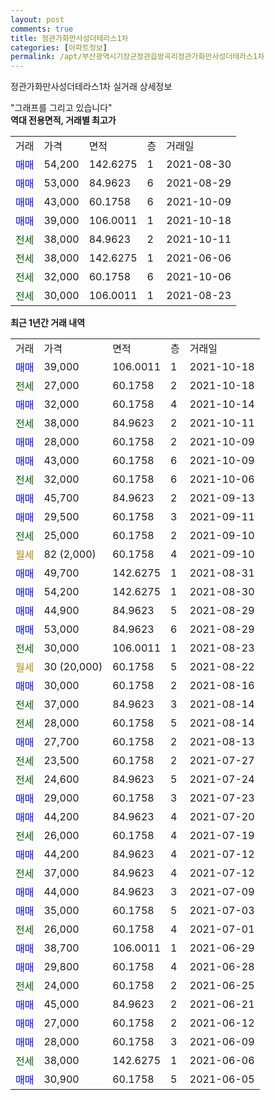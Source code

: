 ```yaml
---
layout: post
comments: true
title: 정관가화만사성더테라스1차
categories: [아파트정보]
permalink: /apt/부산광역시기장군정관읍방곡리정관가화만사성더테라스1차
---
```


정관가화만사성더테라스1차 실거래 상세정보

<script type="text/javascript">
  google.charts.load('current', {'packages':['line', 'corechart']});
  google.charts.setOnLoadCallback(drawChart);

  function drawChart() {
    var data = new google.visualization.DataTable();
    data.addColumn('date', '거래일');
    data.addColumn('number', "매매");
    data.addColumn('number', "전세");
    data.addColumn('number', "전매");

    data.addRows([[new Date(Date.parse("2021-10-18")), 39000, null, null], [new Date(Date.parse("2021-10-18")), null, 27000, null], [new Date(Date.parse("2021-10-14")), 32000, null, null], [new Date(Date.parse("2021-10-11")), null, 38000, null], [new Date(Date.parse("2021-10-09")), 28000, null, null], [new Date(Date.parse("2021-10-09")), 43000, null, null], [new Date(Date.parse("2021-10-06")), null, 32000, null], [new Date(Date.parse("2021-09-13")), 45700, null, null], [new Date(Date.parse("2021-09-11")), 29500, null, null], [new Date(Date.parse("2021-09-10")), null, 25000, null], [new Date(Date.parse("2021-09-10")), null, null, null], [new Date(Date.parse("2021-08-31")), 49700, null, null], [new Date(Date.parse("2021-08-30")), 54200, null, null], [new Date(Date.parse("2021-08-29")), 44900, null, null], [new Date(Date.parse("2021-08-29")), 53000, null, null], [new Date(Date.parse("2021-08-23")), null, 30000, null], [new Date(Date.parse("2021-08-22")), null, null, null], [new Date(Date.parse("2021-08-16")), 30000, null, null], [new Date(Date.parse("2021-08-14")), null, 37000, null], [new Date(Date.parse("2021-08-14")), null, 28000, null], [new Date(Date.parse("2021-08-13")), 27700, null, null], [new Date(Date.parse("2021-07-27")), null, 23500, null], [new Date(Date.parse("2021-07-24")), null, 24600, null], [new Date(Date.parse("2021-07-23")), 29000, null, null], [new Date(Date.parse("2021-07-20")), 44200, null, null], [new Date(Date.parse("2021-07-19")), null, 26000, null], [new Date(Date.parse("2021-07-12")), 44200, null, null], [new Date(Date.parse("2021-07-12")), null, 37000, null], [new Date(Date.parse("2021-07-09")), 44000, null, null], [new Date(Date.parse("2021-07-03")), 35000, null, null], [new Date(Date.parse("2021-07-01")), null, 26000, null], [new Date(Date.parse("2021-06-29")), 38700, null, null], [new Date(Date.parse("2021-06-28")), 29800, null, null], [new Date(Date.parse("2021-06-25")), null, 24000, null], [new Date(Date.parse("2021-06-21")), 45000, null, null], [new Date(Date.parse("2021-06-12")), 27000, null, null], [new Date(Date.parse("2021-06-09")), 28000, null, null], [new Date(Date.parse("2021-06-06")), null, 38000, null], [new Date(Date.parse("2021-06-05")), 30900, null, null]]);

    var options = {
      hAxis: {
        format: 'yyyy/MM/dd'
      },    
      lineWidth: 0,
      pointsVisible: true,    
      title: '최근 1년간 유형별 실거래가 분포',
      legend: { position: 'bottom' }
    };

    var formatter = new google.visualization.NumberFormat({pattern:'###,###'} );
    formatter.format(data, 1);
    formatter.format(data, 2);
    
    setTimeout(function() {
        var chart = new google.visualization.LineChart(document.getElementById('columnchart_material'));
        chart.draw(data, (options));
        document.getElementById('loading').style.display = 'none';
    }, 200);
  }
</script>


<div id="loading" style="z-index:20; display: block; margin-left: 0px">"그래프를 그리고 있습니다"</div>
<div id="columnchart_material" style="width: 95%; margin-left: 0px; display: block"></div>
<!-- contents start -->
<b>역대 전용면적, 거래별 최고가</b>
<table class="sortable">
    <tr>
      <td>거래</td>
      <td>가격</td>
      <td>면적</td>
      <td>층</td>
      <td>거래일</td>
    </tr>
        <tr>
          <td><a style="color: blue">매매</a></td>
          <td>54,200</td>
          <td>142.6275</td>
          <td>1</td>
          <td>2021-08-30</td>
        </tr>            <tr>
          <td><a style="color: blue">매매</a></td>
          <td>53,000</td>
          <td>84.9623</td>
          <td>6</td>
          <td>2021-08-29</td>
        </tr>            <tr>
          <td><a style="color: blue">매매</a></td>
          <td>43,000</td>
          <td>60.1758</td>
          <td>6</td>
          <td>2021-10-09</td>
        </tr>            <tr>
          <td><a style="color: blue">매매</a></td>
          <td>39,000</td>
          <td>106.0011</td>
          <td>1</td>
          <td>2021-10-18</td>
        </tr>        
        <tr>
              <td><a style="color: darkgreen">전세</a></td>
              <td>38,000</td>
              <td>84.9623</td>
              <td>2</td>
              <td>2021-10-11</td>
            </tr>            <tr>
              <td><a style="color: darkgreen">전세</a></td>
              <td>38,000</td>
              <td>142.6275</td>
              <td>1</td>
              <td>2021-06-06</td>
            </tr>            <tr>
              <td><a style="color: darkgreen">전세</a></td>
              <td>32,000</td>
              <td>60.1758</td>
              <td>6</td>
              <td>2021-10-06</td>
            </tr>            <tr>
              <td><a style="color: darkgreen">전세</a></td>
              <td>30,000</td>
              <td>106.0011</td>
              <td>1</td>
              <td>2021-08-23</td>
            </tr>        
    
</table>

<b>최근 1년간 거래 내역</b>

<table class="sortable">
    <tr>
      <td>거래</td>
      <td>가격</td>
      <td>면적</td>
      <td>층</td>
      <td>거래일</td>
    </tr>
    <tr>
      <td><a style="color: blue">매매</a></td>
      <td>39,000</td>
      <td>106.0011</td>
      <td>1</td>
      <td>2021-10-18</td>
    </tr>          <tr>
      <td><a style="color: darkgreen">전세</a></td>
      <td>27,000</td>
      <td>60.1758</td>
      <td>2</td>
      <td>2021-10-18</td>
    </tr>          <tr>
      <td><a style="color: blue">매매</a></td>
      <td>32,000</td>
      <td>60.1758</td>
      <td>4</td>
      <td>2021-10-14</td>
    </tr>          <tr>
      <td><a style="color: darkgreen">전세</a></td>
      <td>38,000</td>
      <td>84.9623</td>
      <td>2</td>
      <td>2021-10-11</td>
    </tr>          <tr>
      <td><a style="color: blue">매매</a></td>
      <td>28,000</td>
      <td>60.1758</td>
      <td>2</td>
      <td>2021-10-09</td>
    </tr>          <tr>
      <td><a style="color: blue">매매</a></td>
      <td>43,000</td>
      <td>60.1758</td>
      <td>6</td>
      <td>2021-10-09</td>
    </tr>          <tr>
      <td><a style="color: darkgreen">전세</a></td>
      <td>32,000</td>
      <td>60.1758</td>
      <td>6</td>
      <td>2021-10-06</td>
    </tr>          <tr>
      <td><a style="color: blue">매매</a></td>
      <td>45,700</td>
      <td>84.9623</td>
      <td>2</td>
      <td>2021-09-13</td>
    </tr>          <tr>
      <td><a style="color: blue">매매</a></td>
      <td>29,500</td>
      <td>60.1758</td>
      <td>3</td>
      <td>2021-09-11</td>
    </tr>          <tr>
      <td><a style="color: darkgreen">전세</a></td>
      <td>25,000</td>
      <td>60.1758</td>
      <td>2</td>
      <td>2021-09-10</td>
    </tr>          <tr>
      <td><a style="color: darkgoldenrod">월세</a></td>
      <td>82 (2,000)</td>
      <td>60.1758</td>
      <td>4</td>
      <td>2021-09-10</td>
    </tr>          <tr>
      <td><a style="color: blue">매매</a></td>
      <td>49,700</td>
      <td>142.6275</td>
      <td>1</td>
      <td>2021-08-31</td>
    </tr>          <tr>
      <td><a style="color: blue">매매</a></td>
      <td>54,200</td>
      <td>142.6275</td>
      <td>1</td>
      <td>2021-08-30</td>
    </tr>          <tr>
      <td><a style="color: blue">매매</a></td>
      <td>44,900</td>
      <td>84.9623</td>
      <td>5</td>
      <td>2021-08-29</td>
    </tr>          <tr>
      <td><a style="color: blue">매매</a></td>
      <td>53,000</td>
      <td>84.9623</td>
      <td>6</td>
      <td>2021-08-29</td>
    </tr>          <tr>
      <td><a style="color: darkgreen">전세</a></td>
      <td>30,000</td>
      <td>106.0011</td>
      <td>1</td>
      <td>2021-08-23</td>
    </tr>          <tr>
      <td><a style="color: darkgoldenrod">월세</a></td>
      <td>30 (20,000)</td>
      <td>60.1758</td>
      <td>5</td>
      <td>2021-08-22</td>
    </tr>          <tr>
      <td><a style="color: blue">매매</a></td>
      <td>30,000</td>
      <td>60.1758</td>
      <td>2</td>
      <td>2021-08-16</td>
    </tr>          <tr>
      <td><a style="color: darkgreen">전세</a></td>
      <td>37,000</td>
      <td>84.9623</td>
      <td>3</td>
      <td>2021-08-14</td>
    </tr>          <tr>
      <td><a style="color: darkgreen">전세</a></td>
      <td>28,000</td>
      <td>60.1758</td>
      <td>5</td>
      <td>2021-08-14</td>
    </tr>          <tr>
      <td><a style="color: blue">매매</a></td>
      <td>27,700</td>
      <td>60.1758</td>
      <td>2</td>
      <td>2021-08-13</td>
    </tr>          <tr>
      <td><a style="color: darkgreen">전세</a></td>
      <td>23,500</td>
      <td>60.1758</td>
      <td>2</td>
      <td>2021-07-27</td>
    </tr>          <tr>
      <td><a style="color: darkgreen">전세</a></td>
      <td>24,600</td>
      <td>84.9623</td>
      <td>5</td>
      <td>2021-07-24</td>
    </tr>          <tr>
      <td><a style="color: blue">매매</a></td>
      <td>29,000</td>
      <td>60.1758</td>
      <td>3</td>
      <td>2021-07-23</td>
    </tr>          <tr>
      <td><a style="color: blue">매매</a></td>
      <td>44,200</td>
      <td>84.9623</td>
      <td>4</td>
      <td>2021-07-20</td>
    </tr>          <tr>
      <td><a style="color: darkgreen">전세</a></td>
      <td>26,000</td>
      <td>60.1758</td>
      <td>4</td>
      <td>2021-07-19</td>
    </tr>          <tr>
      <td><a style="color: blue">매매</a></td>
      <td>44,200</td>
      <td>84.9623</td>
      <td>4</td>
      <td>2021-07-12</td>
    </tr>          <tr>
      <td><a style="color: darkgreen">전세</a></td>
      <td>37,000</td>
      <td>84.9623</td>
      <td>4</td>
      <td>2021-07-12</td>
    </tr>          <tr>
      <td><a style="color: blue">매매</a></td>
      <td>44,000</td>
      <td>84.9623</td>
      <td>3</td>
      <td>2021-07-09</td>
    </tr>          <tr>
      <td><a style="color: blue">매매</a></td>
      <td>35,000</td>
      <td>60.1758</td>
      <td>5</td>
      <td>2021-07-03</td>
    </tr>          <tr>
      <td><a style="color: darkgreen">전세</a></td>
      <td>26,000</td>
      <td>60.1758</td>
      <td>4</td>
      <td>2021-07-01</td>
    </tr>          <tr>
      <td><a style="color: blue">매매</a></td>
      <td>38,700</td>
      <td>106.0011</td>
      <td>1</td>
      <td>2021-06-29</td>
    </tr>          <tr>
      <td><a style="color: blue">매매</a></td>
      <td>29,800</td>
      <td>60.1758</td>
      <td>4</td>
      <td>2021-06-28</td>
    </tr>          <tr>
      <td><a style="color: darkgreen">전세</a></td>
      <td>24,000</td>
      <td>60.1758</td>
      <td>2</td>
      <td>2021-06-25</td>
    </tr>          <tr>
      <td><a style="color: blue">매매</a></td>
      <td>45,000</td>
      <td>84.9623</td>
      <td>2</td>
      <td>2021-06-21</td>
    </tr>          <tr>
      <td><a style="color: blue">매매</a></td>
      <td>27,000</td>
      <td>60.1758</td>
      <td>2</td>
      <td>2021-06-12</td>
    </tr>          <tr>
      <td><a style="color: blue">매매</a></td>
      <td>28,000</td>
      <td>60.1758</td>
      <td>3</td>
      <td>2021-06-09</td>
    </tr>          <tr>
      <td><a style="color: darkgreen">전세</a></td>
      <td>38,000</td>
      <td>142.6275</td>
      <td>1</td>
      <td>2021-06-06</td>
    </tr>          <tr>
      <td><a style="color: blue">매매</a></td>
      <td>30,900</td>
      <td>60.1758</td>
      <td>5</td>
      <td>2021-06-05</td>
    </tr>      </table>
<!-- contents end -->    

